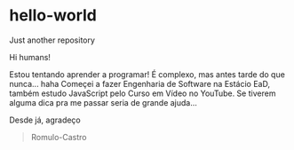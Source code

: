 # hello-world
Just another repository

Hi humans!

Estou tentando aprender a programar! É complexo, mas antes tarde do que nunca... haha
Começei a fazer Engenharia de Software na Estácio EaD, também estudo JavaScript pelo Curso em Vídeo no YouTube.
Se tiverem alguma dica pra me passar seria de grande ajuda...

Desde já, agradeço
>Romulo-Castro
